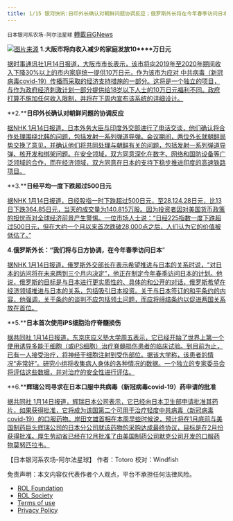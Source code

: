 ```yaml
---
title: 1/15 银河快讯:日印外长确认对朝鲜问题协调反应；俄罗斯外长将在今年春季访问日本
---
```

`日本银河系农场-阿尔法星球` [轉載自GNews](https://gnews.org/zh-hans/1867588/)

![](https://assets.gnews.org/wp-content/uploads/2022/01/图片1-101.png)[图片来源](https://www3.nhk.or.jp/)
**1.****大阪市将向收入减少的家庭发放1****0****万日元**

[据时事通讯社1月14日报道，大阪市市长表示，该市将向2019年至2020年期间收入下降30%以上的市内家庭统一提供10万日元，作为该市为应对 中共病毒（新冠病毒covid-19）传播而采取的经济支持措施的一部分。这将是一个独立的项目，与作为政府经济刺激计划一部分提供给18岁以下人士的10万日元福利不同。政府打算不施加任何收入限制，并将在下周内宣布该系统的详细设计。](https://news.yahoo.co.jp/articles/d3131d0d91360a7aa26bd9fbc17ec943178835af)

**2.****日印外长确认对朝鲜问题的协调反应**

[据NHK 1月14日报道，日本外务大臣与印度外交部进行了电话交谈，他们确认将合作处理围绕北韩的问题，包括发射一系列弹道导弹。会议期间，两位外长就朝鲜局势交换了意见，并确认他们将共同处理与朝鲜有关的问题，包括发射一系列弹道导弹、核开发和绑架问题。在安全领域，双方同意深化在数字、网络和国防设备等广泛领域的合作，而在经济领域，双方同意在日本的支持下稳步推进印度的高速铁路项目。](https://www3.nhk.or.jp/news/html/20220114/k10013431271000.html?utm_int=news-new_contents_list-items_036)

**3.****日经平均一度下跌超过500日元**

[据NHK 1月14日报道，日经股指一时下跌超过500日元，至28,124.28日元，比13日下跌364.85日元，当天的成交量为140.815万股。因为投资者因对美国货币政策的担忧而对全球经济前景产生警惕。一位市场人士说：“日经225指数一度下跌超过500日元，但在大约一个月以来首次跌破28,000点之后，人们认为它的价值被低估了。”](https://www3.nhk.or.jp/news/html/20220114/k10013430711000.html?utm_int=news-new_contents_list-items_096)

**4.俄罗斯外长：“我们将与日方协调，在今年春季访问日本**”

[据NHK 1月14日报道，俄罗斯外交部长在表示希望推进与日本的关系时说，“对日本的访问将在未来两到三个月内决定”，他正在制定今年春季访问日本的计划。他说，俄罗斯的目标是与日本进行更实质性的、具体的和公开的对话，俄罗斯希望在经济领域推进与日本的关系，包括吸引日本投资。关于与日本签订的和平条约的内容，他强调，关于条约的谈判不应包括领土问题，而应将缔结条约以促进两国关系放在首位。](https://www3.nhk.or.jp/news/html/20220114/k10013431711000.html)

**5.****日本首次使用iPS细胞治疗脊髓损伤**

[据共同社 1月14日报道，东京庆应义塾大学周五表示，它已经开始了世界上第一个使用诱导多能干细胞（或iPS细胞）治疗脊髓损伤患者的临床试验。到目前为止，已有一人接受治疗，将神经干细胞注射到受伤部位。据该大学称，该患者的情况“非常好”。研究小组将收集病人身体的各种情况的数据。一个独立的专家委员会将评估这些数据，并对治疗的安全性进行评估。](https://english.kyodonews.net/news/2022/01/1a6b702ba32c-japan-set-to-cut-isolation-for-essential-workers-with-omicron-contact.html)

**6.****辉瑞公司寻求在日本口服中共病毒（新冠病毒covid-19）药申请的批准**

[据共同社 1月14日报道，辉瑞日本公司表示，它已经向日本卫生部申请批准其药片，如果获得批准，它将成为该国第二个可用于治疗轻度中共病毒（新冠病毒covid-19）的口服药物。岸田文雄首相在本周早些时候说，预计将在1月底前与美国制药巨头辉瑞公司的日本分公司就该药物的采购达成最终协议，目标是在2月份获得批准。厚生劳动省已经在12月批准了由美国制药公司默克公司开发的口服药物莫努匹拉韦。](https://english.kyodonews.net/news/2022/01/1a37ea581d0b-pfizer-seeks-approval-for-oral-covid-19-pill-in-japan.html)

【日本银河系农场-阿尔法星球】
作者：Totoro
校对：Windfish

 

免责声明：本文内容仅代表作者个人观点，平台不承担任何法律风险。

- [ROL Foundation](https://rolfoundation.org/)
- [ROL Society](https://rolsociety.org/)
- [Terms of use](https://gnews.org/terms-of-use-3/)
- [Privacy Policy](https://gnews.org/privacy-policy/)
